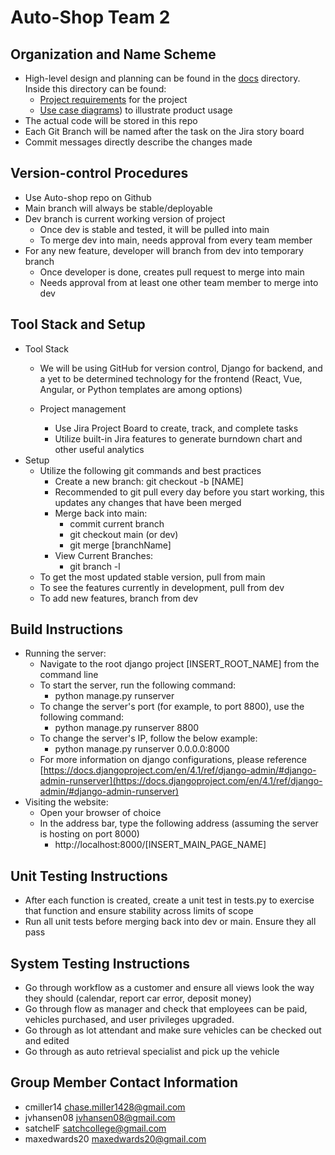 # Auto-Shop Team 2

## Organization and Name Scheme

- High-level design and planning can be found in the [docs](./docs/) directory. Inside this directory can be found:
  - [Project requirements](./docs/Requirements%20Definition.pdf) for the project
  - [Use case diagrams](./docs/use_cases/)) to illustrate product usage
- The actual code will be stored in this repo
- Each Git Branch will be named after the task on the Jira story board
- Commit messages directly describe the changes made

## Version-control Procedures

- Use Auto-shop repo on Github
- Main branch will always be stable/deployable
- Dev branch is current working version of project
  - Once dev is stable and tested, it will be pulled into main
  - To merge dev into main, needs approval from every team member
- For any new feature, developer will branch from dev into temporary branch
  - Once developer is done, creates pull request to merge into main
  - Needs approval from at least one other team member to merge into dev

## Tool Stack and Setup

- Tool Stack
  - We will be using GitHub for version control, Django for backend, and a yet to be determined technology for the frontend (React, Vue, Angular, or Python templates are among options)
  - Project management

    - Use Jira Project Board to create, track, and complete tasks
    - Utilize built-in Jira features to generate burndown chart and other useful analytics
- Setup
  - Utilize the following git commands and best practices
    - Create a new branch: git checkout -b [NAME]
    - Recommended to git pull every day before you start working, this updates any changes that have been merged
    - Merge back into main:
      - commit current branch
      - git checkout main (or dev)
      - git merge [branchName]
    - View Current Branches:
      - git branch -l
  - To get the most updated stable version, pull from main
  - To see the features currently in development, pull from dev
  - To add new features, branch from dev

## Build Instructions

- Running the server:
  - Navigate to the root django project [INSERT\_ROOT\_NAME] from the command line
  - To start the server, run the following command:
    - python manage.py runserver
  - To change the server's port (for example, to port 8800), use the following command:
    - python manage.py runserver 8800
  - To change the server's IP, follow the below example:
    - python manage.py runserver 0.0.0.0:8000
  - For more information on django configurations, please reference [https://docs.djangoproject.com/en/4.1/ref/django-admin/#django-admin-runserver](https://docs.djangoproject.com/en/4.1/ref/django-admin/#django-admin-runserver)
- Visiting the website:
  - Open your browser of choice
  - In the address bar, type the following address (assuming the server is hosting on port 8000)
    - http://localhost:8000/[INSERT\_MAIN\_PAGE\_NAME]

## Unit Testing Instructions

- After each function is created, create a unit test in tests.py to exercise that function and ensure stability across limits of scope
- Run all unit tests before merging back into dev or main. Ensure they all pass

## System Testing Instructions

- Go through workflow as a customer and ensure all views look the way they should (calendar, report car error, deposit money)
- Go through flow as manager and check that employees can be paid, vehicles purchased, and user privileges upgraded.
- Go through as lot attendant and make sure vehicles can be checked out and edited
- Go through as auto retrieval specialist and pick up the vehicle

##


## Group Member Contact Information

- cmiller14 chase.miller1428@gmail.com
- jvhansen08 jvhansen08@gmail.com
- satchelF satchcollege@gmail.com
- maxedwards20 maxedwards20@gmail.com